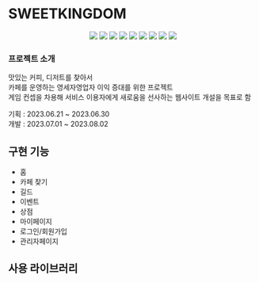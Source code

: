 # SWEETKINGDOM
<div align="center">
	<img src="https://img.shields.io/badge/Java-007396?style=flat&logo=Java&logoColor=white" />
  <img src="https://img.shields.io/badge/Spring Boot-6DB33F?style=flat&logo=Java&logoColor=white" />
  <img src="https://img.shields.io/badge/Javascript-F7DF1E?style=flat&logo=Java&logoColor=white" />
  <img src="https://img.shields.io/badge/React-61DAFB?style=flat&logo=Java&logoColor=white" />
	<img src="https://img.shields.io/badge/React Native-09D3AC?style=flat&logo=HTML5&logoColor=white" />
	<img src="https://img.shields.io/badge/HTML5-E34F26?style=flat&logo=CSS3&logoColor=white" />
  <img src="https://img.shields.io/badge/Sass-CC6699?style=flat&logo=CSS3&logoColor=white" />
  <img src="https://img.shields.io/badge/MySQL-4479A1?style=flat&logo=CSS3&logoColor=white" />
  <img src="https://img.shields.io/badge/Firebase-FFCA28?style=flat&logo=CSS3&logoColor=white" />
</div>

### 프로젝트 소개
맛있는 커피, 디저트를 찾아서  
카페를 운영하는 영세자영업자 이익 증대를 위한 프로젝트  
게임 컨셉을 차용해 서비스 이용자에게 새로움을 선사하는 웹사이트 개설을 목표로 함  

기획 : 2023.06.21 ~ 2023.06.30  
개발 : 2023.07.01 ~ 2023.08.02

## 구현 기능
* 홈
* 카페 찾기 
* 길드
* 이벤트
* 상점
* 마이페이지
* 로그인/회원가입
* 관리자페이지


## 사용 라이브러리


